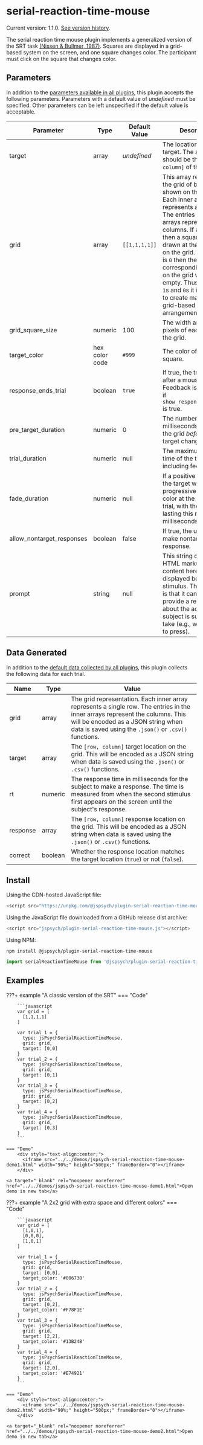 # serial-reaction-time-mouse

Current version: 1.1.0. [See version history](https://github.com/jspsych/jsPsych/blob/main/packages/plugin-serial-reaction-time-mouse/CHANGELOG.md).

The serial reaction time mouse plugin implements a generalized version of the SRT task [(Nissen & Bullmer, 1987)](https://doi.org/10.1016%2F0010-0285%2887%2990002-8). Squares are displayed in a grid-based system on the screen, and one square changes color. The participant must click on the square that changes color.

## Parameters

In addition to the [parameters available in all plugins](../overview/plugins.md#parameters-available-in-all-plugins), this plugin accepts the following parameters. Parameters with a default value of *undefined* must be specified. Other parameters can be left unspecified if the default value is acceptable.

| Parameter                 | Type           | Default Value | Description                              |
| ------------------------- | -------------- | ------------- | ---------------------------------------- |
| target                    | array          | *undefined*   | The location of the target. The array should be the `[row, column]` of the target. |
| grid                      | array          | `[[1,1,1,1]]` | This array represents the grid of boxes shown on the screen. Each inner array represents a single row. The entries in the inner arrays represent the columns. If an entry is `1` then a square will be drawn at that location on the grid. If an entry is `0` then the corresponding location on the grid will be empty. Thus, by mixing `1`s and `0`s it is possible to create many different grid-based arrangements. |
| grid_square_size          | numeric        | 100           | The width and height in pixels of each square in the grid. |
| target_color              | hex color code | `#999`        | The color of the target square.          |
| response_ends_trial       | boolean        | `true`        | If true, the trial ends after a mouse click. Feedback is displayed if `show_response_feedback` is true. |
| pre_target_duration       | numeric        | 0             | The number of milliseconds to display the grid *before* the target changes color. |
| trial_duration            | numeric        | null          | The maximum length of time of the trial, not including feedback. |
| fade_duration             | numeric        | null          | If a positive number, the target will progressively change color at the start of the trial, with the transition lasting this many milliseconds. |
| allow_nontarget_responses | boolean        | false         | If true, the user can make nontarget response. |
| prompt                    | string         | null          | This string can contain HTML markup. Any content here will be displayed below the stimulus. The intention is that it can be used to provide a reminder about the action the subject is supposed to take (e.g., which keys to press). |

## Data Generated

In addition to the [default data collected by all plugins](../overview/plugins.md#data-collected-by-all-plugins), this plugin collects the following data for each trial.

| Name   | Type    | Value                                    |
| ------ | ------- | ---------------------------------------- |
| grid   | array   | The grid representation. Each inner array represents a single row. The entries in the inner arrays represent the columns. This will be encoded as a JSON string when data is saved using the `.json()` or `.csv()` functions. |
| target | array   | The `[row, column]` target location on the grid. This will be encoded as a JSON string when data is saved using the `.json()` or `.csv()` functions. |
| rt     | numeric | The response time in milliseconds for the subject to make a response. The time is measured from when the second stimulus first appears on the screen until the subject's response. |
| response | array | The `[row, column]` response location on the grid. This will be encoded as a JSON string when data is saved using the `.json()` or `.csv()` functions. |
| correct | boolean | Whether the response location matches the target location (`true`) or not (`false`). |

## Install

Using the CDN-hosted JavaScript file:

```js
<script src="https://unpkg.com/@jspsych/plugin-serial-reaction-time-mouse@1.1.0"></script>
```

Using the JavaScript file downloaded from a GitHub release dist archive:

```js
<script src="jspsych/plugin-serial-reaction-time-mouse.js"></script>
```

Using NPM:

```
npm install @jspsych/plugin-serial-reaction-time-mouse
```
```js
import serialReactionTimeMouse from '@jspsych/plugin-serial-reaction-time-mouse';
```

## Examples

???+ example "A classic version of the SRT"
    === "Code"

        ```javascript
        var grid = [
          [1,1,1,1]
        ]

        var trial_1 = {
          type: jsPsychSerialReactionTimeMouse,
          grid: grid,
          target: [0,0]
        }
        var trial_2 = {
          type: jsPsychSerialReactionTimeMouse,
          grid: grid,
          target: [0,1]
        }
        var trial_3 = {
          type: jsPsychSerialReactionTimeMouse,
          grid: grid,
          target: [0,2]
        }
        var trial_4 = {
          type: jsPsychSerialReactionTimeMouse,
          grid: grid,
          target: [0,3]
        }
        ```

    === "Demo"
        <div style="text-align:center;">
          <iframe src="../../demos/jspsych-serial-reaction-time-mouse-demo1.html" width="90%;" height="500px;" frameBorder="0"></iframe>
        </div>

    <a target="_blank" rel="noopener noreferrer" href="../../demos/jspsych-serial-reaction-time-mouse-demo1.html">Open demo in new tab</a>

???+ example "A 2x2 grid with extra space and different colors"
    === "Code"

        ```javascript
        var grid = [
          [1,0,1],
          [0,0,0],
          [1,0,1]
        ]

        var trial_1 = {
          type: jsPsychSerialReactionTimeMouse,
          grid: grid,
          target: [0,0],
          target_color: '#006738'
        }
        var trial_2 = {
          type: jsPsychSerialReactionTimeMouse,
          grid: grid,
          target: [0,2],
          target_color: '#F78F1E'
        }
        var trial_3 = {
          type: jsPsychSerialReactionTimeMouse,
          grid: grid,
          target: [2,2],
          target_color: '#13B24B'
        }
        var trial_4 = {
          type: jsPsychSerialReactionTimeMouse,
          grid: grid,
          target: [2,0],
          target_color: '#E74921'
        }
        ```

    === "Demo"
        <div style="text-align:center;">
          <iframe src="../../demos/jspsych-serial-reaction-time-mouse-demo2.html" width="90%;" height="500px;" frameBorder="0"></iframe>
        </div>

    <a target="_blank" rel="noopener noreferrer" href="../../demos/jspsych-serial-reaction-time-mouse-demo2.html">Open demo in new tab</a>
